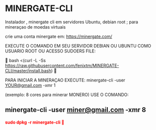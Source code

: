 # MINERGATE-CLI
Instalador , minergate cli em servidores Ubuntu, debian root ; para mineraçao de moedas virtuais 

crie uma conta minergate em: https://minergate.com/

EXECUTE O COMANDO EM SEU SERVIDOR DEBIAN OU UBUNTU COMO USUARIO ROOT OU ACESSO SUDOERS FILE:

&#x1F535; bash <(curl -L -Ss https://raw.githubusercontent.com/fenixtm/MINERGATE-CLI/master/install.bash) &#x1F535;

PARA INICIAR A MINERAÇAO EXECUTE: 
minergate-cli -user <YOUR@gmail.com> -xmr 1

(exemplo: 8 cores para minerar MONERO) USE O COMANDO:

minergate-cli -user miner@gmail.com -xmr 8
-----------------------------------------------

<font color="red"><h4> sudo dpkg -r minergate-cli &#x1F53B;   </h4></font>
